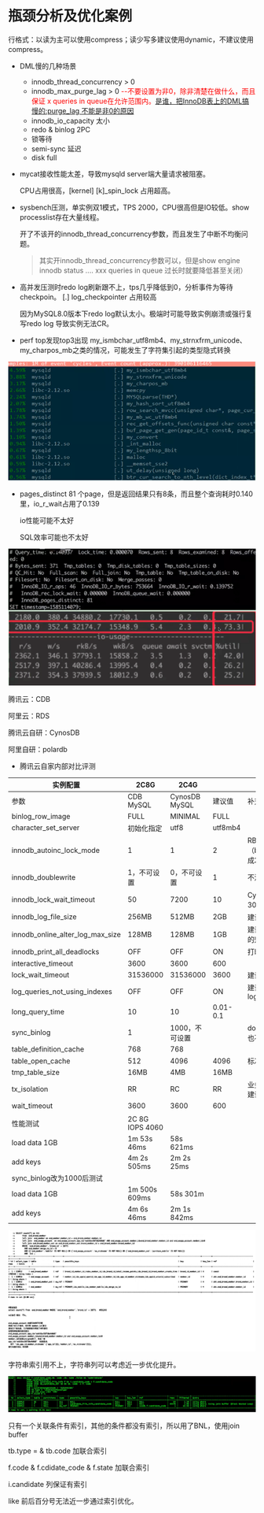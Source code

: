 # 瓶颈分析及优化案例

行格式：以读为主可以使用compress；读少写多建议使用dynamic，不建议使用compress。





- DML慢的几种场景
  - innodb_thread_concurrency > 0
  - innodb_max_purge_lag > 0     <font color=red>--不要设置为非0，除非清楚在做什么，而且保证 x queries in queue在允许范围内。</font>[是谁，把InnoDB表上的DML搞慢的:purge_lag 不能是非0的原因](..\1.性能瓶颈排查\02.MySQL层监控\剪辑：是谁，把InnoDB表上的DML搞慢的？.md)
  - innodb_io_capacity 太小
  - redo & binlog 2PC
  - 锁等待
  - semi-sync 延迟
  - disk full



- mycat接收性能太差，导致mysqld server端大量请求被阻塞。

  CPU占用很高，[kernel] [k]_spin_lock 占用超高。

  

- sysbench压测，单实例双1模式，TPS 2000，CPU很高但是IO较低。show processlist存在大量线程。

  开了不该开的innodb_thread_concurrency参数，而且发生了中断不均衡问题。

  > 其实开innodb_thread_concurrency参数可以，但是show engine innodb status  .... xxx queries in queue 过长时就要降低甚至关闭）



- 高并发压测时redo log刷新跟不上，tps几乎降低到0，分析事件为等待checkpoin。 [.] log_checkpointer 占用较高

  因为MySQL8.0版本下redo log默认太小。极端时可能导致实例崩溃或强行复写redo log 导致实例无法CR。



- perf top发现top3出现 my_ismbchar_utf8mb4、my_strnxfrm_unicode、my_charpos_mb之类的情况，可能发生了字符集引起的类型隐式转换

![ ](.pics/perfTOP隐式转换.png)





- pages_distinct 81 个page，但是返回结果只有8条，而且整个查询耗时0.140里，io_r_wait占用了0.139

  io性能可能不太好

  SQL效率可能也不太好

![ ](.pics/poorIO.png)





腾讯云：CDB

阿里云：RDS

腾讯云自研：CynosDB

阿里自研：polardb



- 腾讯云自家内部对比评测 

| 实例配置                         | 2C8G            | 2C4G           |          |                                                  |
| -------------------------------- | --------------- | -------------- | -------- | ------------------------------------------------ |
| 参数                             | CDB MySQL       | CynosDB MySQL  | 建议值   | 补充说明                                         |
| binlog_row_image                 | FULL            | MINIMAL        | FULL     |                                                  |
| character_set_server             | 初始化指定      | utf8           | utf8mb4  |                                                  |
| innodb_autoinc_lock_mode         | 1               | 1              | 2        | RBR模式下（binlog_format=row）可以改成2          |
| innodb_doublewrite               | 1，不可设置     | 0，不可设置    | 1        | 不清楚为何CynosDB关闭双写                        |
| innodb_lock_wait_timeout         | 50              | 7200           | 10       | CynosDB设置太大，建议不超过30秒                  |
| innodb_log_file_size             | 256MB           | 512MB          | 2GB      | 建议至少2GB                                      |
| innodb_online_alter_log_max_size | 128MB           | 128MB          | 1GB      | 建议至少1GB，影响在线DDL时的效率                 |
| innodb_print_all_deadlocks       | OFF             | OFF            | ON       | 打印全部死锁                                     |
| interactive_timeout              | 3600            | 3600           | 600      |                                                  |
| lock_wait_timeout                | 31536000        | 31536000       | 3600     | 建议不超过3600                                   |
| log_queries_not_using_indexes    | OFF             | OFF            | ON       | 建议开启，并且设置log_throttle_not_using_indexes |
| long_query_time                  | 10              | 10             | 0.01-0.1 |                                                  |
| sync_binlog                      | 1               | 1000，不可设置 |          | doublewrite不开，sync_binlog也不开，费解         |
| table_definition_cache           | 768             | 768            |          |                                                  |
| table_open_cache                 | 512             | 4096           | 4096     | 标准版为何默认这么小？                           |
| tmp_table_size                   | 16MB            | 4MB            | 16MB     |                                                  |
| tx_isolation                     | RR              | RC             | RR       | 业务不关心隔离级别时再调整，建议默认RR           |
| wait_timeout                     | 3600            | 3600           | 600      |                                                  |
|                                  |                 |                |          |                                                  |
| 性能测试                         | 2C 8G IOPS 4060 |                |          |                                                  |
| load data 1GB                    | 1m 53s 46ms     | 58s 621ms      |          |                                                  |
| add keys                         | 4m 2s 505ms     | 2m 2s 25ms     |          |                                                  |
| sync_binlog改为1000后测试        |                 |                |          |                                                  |
| load data 1GB                    | 1m 500s 609ms   | 58s 301m       |          |                                                  |
| add keys                         | 4m 6s 46ms      | 2m 1s 842ms    |          |                                                  |





![needsindex](.pics/needsindex.png)

字符串索引用不上，字符串列可以考虑近一步优化提升。



![needsindex2](.pics/needsindex2.png)

只有一个关联条件有索引，其他的条件都没有索引，所以用了BNL，使用join buffer

tb.type =  & tb.code  加联合索引

f.code & f.cdidate_code & f.state 加联合索引

i.candidate 列保证有索引

like 前后百分号无法近一步通过索引优化。